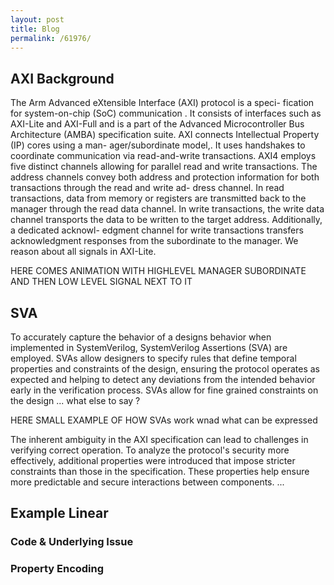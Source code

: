 ```yaml
---
layout: post
title: Blog
permalink: /61976/
---
```


## AXI Background
The Arm Advanced eXtensible Interface (AXI) protocol is a speci-
fication for system-on-chip (SoC) communication . It consists
of interfaces such as AXI-Lite and AXI-Full and is a part of the
Advanced Microcontroller Bus Architecture (AMBA) specification
suite. AXI connects Intellectual Property (IP) cores using a man-
ager/subordinate model,. It uses handshakes to coordinate
communication via read-and-write transactions.
AXI4 employs five distinct channels
allowing for parallel read and write transactions. The address channels convey both address and protection
information for both transactions through the read and write ad-
dress channel. In read transactions, data from memory or registers
are transmitted back to the manager through the read data channel.
In write transactions, the write data channel transports the data to
be written to the target address. Additionally, a dedicated acknowl-
edgment channel for write transactions transfers acknowledgment
responses from the subordinate to the manager. We reason about
all signals in AXI-Lite.

HERE COMES ANIMATION WITH HIGHLEVEL MANAGER SUBORDINATE AND THEN LOW LEVEL SIGNAL NEXT TO IT

## SVA
To accurately capture the behavior of a designs behavior when implemented in SystemVerilog, SystemVerilog Assertions (SVA) are employed. SVAs allow designers to specify rules that define temporal properties and constraints of the design, ensuring the protocol operates as expected and helping to detect any deviations from the intended behavior early in the verification process. SVAs allow for fine grained constraints on the design ... what else to say ?

HERE SMALL EXAMPLE OF HOW SVAs work wnad what can be expressed

The inherent ambiguity in the AXI specification can lead to challenges in verifying correct operation. To analyze the protocol's security more effectively, additional properties were introduced that impose stricter constraints than those in the specification. These properties help ensure more predictable and secure interactions between components. ...

## Example Linear

### Code & Underlying Issue

### Property Encoding


